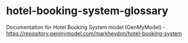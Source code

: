 # hotel-booking-system-glossary
Documentation for Hotel Booking System model (GenMyModel) - https://repository.genmymodel.com/markheydon/hotel-booking-system
